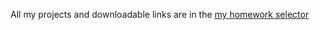 
  All my projects and downloadable links are in the <a href="https://omgwer.github.io/ispring_learn/index.html"> my homework selector</a>
